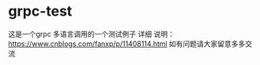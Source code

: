 # grpc-test
这是一个grpc 多语言调用的一个测试例子
详细 说明：https://www.cnblogs.com/fanxp/p/11408114.html
如有问题请大家留意多多交流
